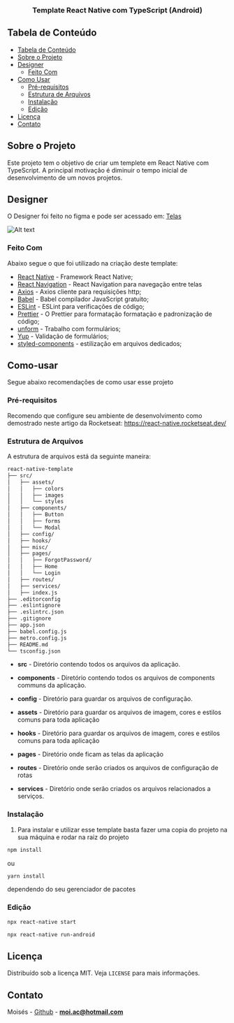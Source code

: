 <br />
<p align="center">
  <h3 align="center">Template React Native com TypeScript (Android) </h3>
</p>

## Tabela de Conteúdo

- [Tabela de Conteúdo](#tabela-de-conte%C3%BAdo)
- [Sobre o Projeto](#sobre-o-projeto)
- [Designer](#designer)
  - [Feito Com](#feito-com)
- [Como Usar](#Como-usar)
  - [Pré-requisitos](#pr%C3%A9-requisitos)
  - [Estrutura de Arquivos](#estrutura-de-arquivos)
  - [Instalação](#instala%C3%A7%C3%A3o)
  - [Edição](#edi%C3%A7%C3%A3o)
- [Licença](#licen%C3%A7a)
- [Contato](#Contato)

<!-- ABOUT THE PROJECT -->

## Sobre o Projeto

Este projeto tem o objetivo de criar um templete em React Native com TypeScript. A principal motivação é diminuir o tempo inicial de desenvolvimento de um novos projetos.

## Designer

O Designer foi feito no figma e pode ser acessado em: [Telas](https://www.figma.com/file/Au23xfPmQHFgLec6WGjNo5/React-native-template?node-id=0%3A1)

![Alt text](relative/path/to/screens.png?raw=true "Designer")

### Feito Com

Abaixo segue o que foi utilizado na criação deste template:

- [React Native](http://facebook.github.io/react-native/) - Framework React Native;
- [React Navigation](https://reactnavigation.org/) - React Navigation para navegação entre telas
- [Axios](https://github.com/axios/axios) - Axios cliente para requisições http;
- [Babel](https://babeljs.io/) - Babel compilador JavaScript gratuito;
- [ESLint](https://eslint.org/) - ESLint para verificações de código;
- [Prettier](https://prettier.io/) - O Prettier para formatação formatação e padronização de código;
- [unform](https://unform.dev/recipes/typescript/) - Trabalho com formulários;
- [Yup](https://github.com/jquense/yup) - Validação de formulários;
- [styled-components](https://styled-components.com/) - estilização em arquivos dedicados;

<!-- GETTING STARTED -->

## Como-usar

Segue abaixo recomendações de como usar esse projeto

### Pré-requisitos

Recomendo que configure seu ambiente de desenvolvimento como demostrado neste artigo da Rocketseat: https://react-native.rocketseat.dev/

### Estrutura de Arquivos

A estrutura de arquivos está da seguinte maneira:

```bash
react-native-template
├── src/
│   ├── assets/
│   │   ├── colors
│   │   ├── images
│   │   └── styles
│   ├── components/
│   │   ├── Button
│   │   ├── forms
│   │   └── Modal
│   ├── config/
│   ├── hooks/
│   ├── misc/
│   ├── pages/
│   │   ├── ForgotPassword/
│   │   ├── Home
│   │   └── Login
│   ├── routes/
│   ├── services/
│   ├── index.js
├── .editorconfig
├── .eslintignore
├── .eslintrc.json
├── .gitignore
├── app.json
├── babel.config.js
├── metro.config.js
├── README.md
└── tsconfig.json
```

- **src** - Diretório contendo todos os arquivos da aplicação.

- **components** - Diretório contendo todos os arquivos de components communs da aplicação.

- **config** - Diretório para guardar os arquivos de configuração.

- **assets** - Diretório para guardar os arquivos de imagem, cores e estilos comuns para toda aplicação

- **hooks** - Diretório para guardar os arquivos de imagem, cores e estilos comuns para toda aplicação

- **pages** - Diretório onde ficam as telas da aplicação

- **routes** - Diretório onde serão criados os arquivos de configuração de rotas

- **services** - Diretório onde serão criados os arquivos relacionados a serviços.

### Instalação

1. Para instalar e utilizar esse template basta fazer uma copia do projeto na sua máquina e rodar na raiz do projeto

```sh
npm install
```

ou

```sh
yarn install
```

dependendo do seu gerenciador de pacotes

### Edição

```sh
npx react-native start
```

```sh
npx react-native run-android
```

## Licença

Distribuído sob a licença MIT. Veja `LICENSE` para mais informações.

## Contato

Moisés - [Github](https://github.com/moialc12102) - **moi.ac@hotmail.com**
